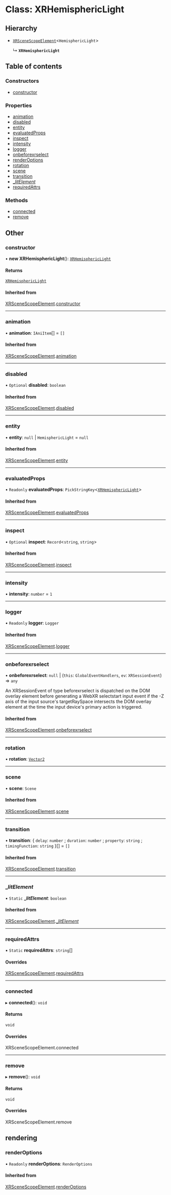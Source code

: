 # Class: XRHemisphericLight

## Hierarchy

- [`XRSceneScopeElement`](XRSceneScopeElement.md)\<`HemisphericLight`\>

  ↳ **`XRHemisphericLight`**

## Table of contents

### Constructors

- [constructor](XRHemisphericLight.md#constructor)

### Properties

- [animation](XRHemisphericLight.md#animation)
- [disabled](XRHemisphericLight.md#disabled)
- [entity](XRHemisphericLight.md#entity)
- [evaluatedProps](XRHemisphericLight.md#evaluatedprops)
- [inspect](XRHemisphericLight.md#inspect)
- [intensity](XRHemisphericLight.md#intensity)
- [logger](XRHemisphericLight.md#logger)
- [onbeforexrselect](XRHemisphericLight.md#onbeforexrselect)
- [renderOptions](XRHemisphericLight.md#renderoptions)
- [rotation](XRHemisphericLight.md#rotation)
- [scene](XRHemisphericLight.md#scene)
- [transition](XRHemisphericLight.md#transition)
- [\_$litElement$](XRHemisphericLight.md#_$litelement$)
- [requiredAttrs](XRHemisphericLight.md#requiredattrs)

### Methods

- [connected](XRHemisphericLight.md#connected)
- [remove](XRHemisphericLight.md#remove)

## Other

### constructor

• **new XRHemisphericLight**(): [`XRHemisphericLight`](XRHemisphericLight.md)

#### Returns

[`XRHemisphericLight`](XRHemisphericLight.md)

#### Inherited from

[XRSceneScopeElement](XRSceneScopeElement.md).[constructor](XRSceneScopeElement.md#constructor)

___

### animation

• **animation**: `IAniItem`[] = `[]`

#### Inherited from

[XRSceneScopeElement](XRSceneScopeElement.md).[animation](XRSceneScopeElement.md#animation)

___

### disabled

• `Optional` **disabled**: `boolean`

#### Inherited from

[XRSceneScopeElement](XRSceneScopeElement.md).[disabled](XRSceneScopeElement.md#disabled)

___

### entity

• **entity**: ``null`` \| `HemisphericLight` = `null`

#### Inherited from

[XRSceneScopeElement](XRSceneScopeElement.md).[entity](XRSceneScopeElement.md#entity)

___

### evaluatedProps

• `Readonly` **evaluatedProps**: `PickStringKey`\<[`XRHemisphericLight`](XRHemisphericLight.md)\>

#### Inherited from

[XRSceneScopeElement](XRSceneScopeElement.md).[evaluatedProps](XRSceneScopeElement.md#evaluatedprops)

___

### inspect

• `Optional` **inspect**: `Record`\<`string`, `string`\>

#### Inherited from

[XRSceneScopeElement](XRSceneScopeElement.md).[inspect](XRSceneScopeElement.md#inspect)

___

### intensity

• **intensity**: `number` = `1`

___

### logger

• `Readonly` **logger**: `Logger`

#### Inherited from

[XRSceneScopeElement](XRSceneScopeElement.md).[logger](XRSceneScopeElement.md#logger)

___

### onbeforexrselect

• **onbeforexrselect**: ``null`` \| (`this`: `GlobalEventHandlers`, `ev`: `XRSessionEvent`) => `any`

An XRSessionEvent of type beforexrselect is dispatched on the DOM overlay
element before generating a WebXR selectstart input event if the -Z axis
of the input source's targetRaySpace intersects the DOM overlay element
at the time the input device's primary action is triggered.

#### Inherited from

[XRSceneScopeElement](XRSceneScopeElement.md).[onbeforexrselect](XRSceneScopeElement.md#onbeforexrselect)

___

### rotation

• **rotation**: [`Vector2`](Vector2.md)

___

### scene

• **scene**: `Scene`

#### Inherited from

[XRSceneScopeElement](XRSceneScopeElement.md).[scene](XRSceneScopeElement.md#scene)

___

### transition

• **transition**: \{ `delay`: `number` ; `duration`: `number` ; `property`: `string` ; `timingFunction`: `string`  }[] = `[]`

#### Inherited from

[XRSceneScopeElement](XRSceneScopeElement.md).[transition](XRSceneScopeElement.md#transition)

___

### \_$litElement$

▪ `Static` **\_$litElement$**: `boolean`

#### Inherited from

[XRSceneScopeElement](XRSceneScopeElement.md).[_$litElement$](XRSceneScopeElement.md#_$litelement$)

___

### requiredAttrs

▪ `Static` **requiredAttrs**: `string`[]

#### Overrides

[XRSceneScopeElement](XRSceneScopeElement.md).[requiredAttrs](XRSceneScopeElement.md#requiredattrs)

___

### connected

▸ **connected**(): `void`

#### Returns

`void`

#### Overrides

XRSceneScopeElement.connected

___

### remove

▸ **remove**(): `void`

#### Returns

`void`

#### Overrides

XRSceneScopeElement.remove

## rendering

### renderOptions

• `Readonly` **renderOptions**: `RenderOptions`

#### Inherited from

[XRSceneScopeElement](XRSceneScopeElement.md).[renderOptions](XRSceneScopeElement.md#renderoptions)
